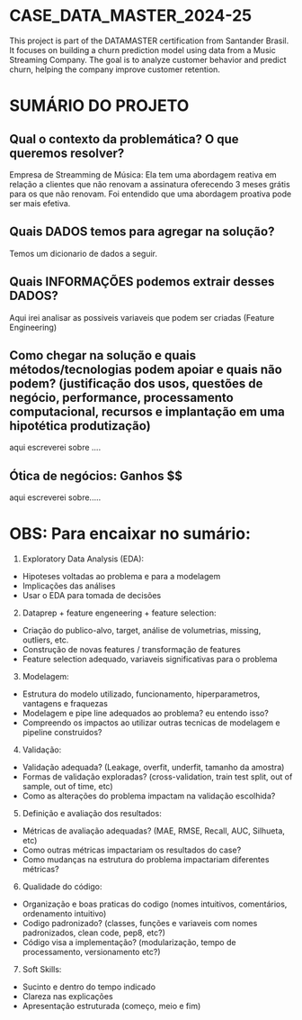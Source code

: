 # CASE_DATA_MASTER_2024-25
This project is part of the DATAMASTER certification from Santander Brasil. It focuses on building a churn prediction model using data from a Music Streaming Company. The goal is to analyze customer behavior and predict churn, helping the company improve customer retention.

# SUMÁRIO DO PROJETO

## Qual o contexto da problemática? O que queremos resolver?
Empresa de Streamming de Música: Ela tem uma abordagem reativa em relação a clientes que não renovam a assinatura oferecendo 3 meses grátis para os que não renovam. Foi entendido que uma abordagem proativa pode ser mais efetiva.

## Quais DADOS temos para agregar na solução?
Temos um dicionario de dados a seguir.

## Quais INFORMAÇÕES podemos extrair desses DADOS?
Aqui irei analisar as possiveis variaveis que podem ser criadas (Feature Engineering)

## Como chegar na solução e quais métodos/tecnologias podem apoiar e quais não podem? (justificação dos usos, questões de negócio, performance, processamento computacional, recursos e implantação em uma hipotética produtização)
aqui escreverei sobre ....

## Ótica de negócios: Ganhos $$
aqui escreverei sobre.....

# OBS: Para encaixar no sumário:

1. Exploratory Data Analysis (EDA):
  - Hipoteses voltadas ao problema e para a modelagem
  - Implicações das análises
  - Usar o EDA para tomada de decisões

2. Dataprep + feature engeneering + feature selection:
  - Criação do publico-alvo, target, análise de volumetrias, missing, outliers, etc.
  - Construção de novas features / transformação de features
  - Feature selection adequado, variaveis significativas para o problema

3. Modelagem:
  - Estrutura do modelo utilizado, funcionamento, hiperparametros, vantagens e fraquezas
  - Modelagem e pipe line adequados ao problema? eu entendo isso?
  - Compreendo os impactos ao utilizar outras tecnicas de modelagem e pipeline construidos?
    
4. Validação:
  - Validação adequada? (Leakage, overfit, underfit, tamanho da amostra)
  - Formas de validação exploradas? (cross-validation, train test split, out of sample, out of time, etc)
  - Como as alterações do problema impactam na validação escolhida?
    
5. Definição e avaliação dos resultados:
  - Métricas de avaliação adequadas? (MAE, RMSE, Recall, AUC, Silhueta, etc)
  - Como outras métricas impactariam os resultados do case?
  - Como mudanças na estrutura do problema impactariam diferentes métricas?

6. Qualidade do código:
  - Organização e boas praticas do codigo (nomes intuitivos, comentários, ordenamento intuitivo)
  - Codigo padronizado? (classes, funções e variaveis com nomes padronizados, clean code, pep8, etc?)
  - Código visa a implementação? (modularização, tempo de processamento, versionamento etc?)

7. Soft Skills:
  - Sucinto e dentro do tempo indicado
  - Clareza nas explicações
  - Apresentação estruturada (começo, meio e fim)
